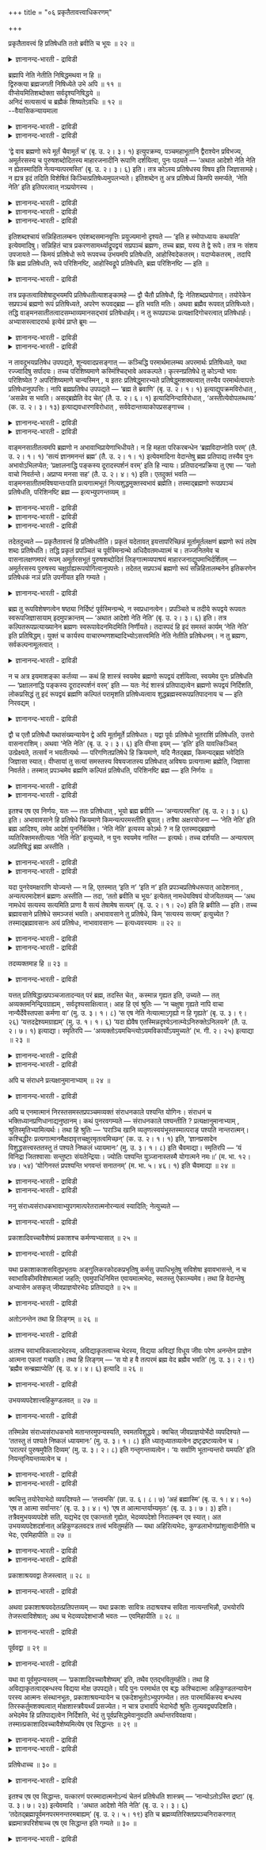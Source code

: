 +++
title = "०६ प्रकृतैतावत्त्वाधिकरणम्"

+++

प्रकृतैतावत्त्वं हि प्रतिषेधति ततो ब्रवीति च भूयः ॥ २२ ॥  
<details><summary>ज्ञानानन्द-भारती - द्राविडी</summary>

प्रक्रुदैदावत्त्वम् हि प्रदिषेददि तदो प्रवीदि स पू४य: ॥ २२ ॥
</details>

ब्रह्मापि नेति नेतीति निषिद्धमथवा न हि ॥  
द्विरुक्त्या ब्रह्मजगती निषिध्येते उभे अपि ॥ ११ ॥  
वीप्सेयमितिशब्दोक्ता सर्वदृश्यनिषिद्धये ॥  
अनिदं सत्यसत्यं च ब्रह्मैकं शिष्यतेऽवधिः ॥ १२ ॥  
--वैयासिकन्यायमाला

<details><summary>ज्ञानानन्द-भारती - द्राविडी</summary>

"इदु अल्ल, इदु अल्ल" ऎऩ्बदिऩाल् पिरह्ममुम् निषेदिक्कप्पडुगिऱदा? अल्लदु निषेदिक्कप्पडविल्लैया? इरण्डु तडवै सॊल्लियिरुप्पदाल्, पिरह्मम् जगत् इरण्डुम् कूड निषेदिक्कप्पडुगिऩ्ऱऩ।
</details>

<details><summary>ज्ञानानन्द-भारती - द्राविडी</summary>

इन्द तिरुम्बच् चॊल्लुदल् "इदु" ऎऩ्ऱ सप्तत्तिऩाल् सॊल्लप्पडुगिऱ ऎल्ला (अऱियप्पडुम्) पदार्त्तङ्गळैयुम् निषेदिप्पदऱ्काग। "इदु" ऎऩ्बदल्लाददाय्, सत्यत्तिऱ् कॆल्लाम् स्त्यमाय्, इरुक्कुम् ऒऩ्ऱायुळ्ळ पिरह्मम् ऎल्लैयाग (निषेदिक्क मुडियाददाग) मिञ्जुगिऱदु।
</details>

‘द्वे वाव ब्रह्मणो रूपे मूर्तं चैवामूर्तं च’ (बृ. उ. २। ३। १) इत्युपक्रम्य, पञ्चमहाभूतानि द्वैराश्येन प्रविभज्य, अमूर्तरसस्य च पुरुषशब्दोदितस्य माहारजनादीनि रूपाणि दर्शयित्वा, पुनः पठ्यते — ‘अथात आदेशो नेति नेति न ह्येतस्मादिति नेत्यन्यत्परमस्ति’ (बृ. उ. २। ३। ६) इति। तत्र कोऽस्य प्रतिषेधस्य विषय इति जिज्ञासामहे। न ह्यत्र इदं तदिति विशेषितं किञ्चित्प्रतिषेध्यमुपलभ्यते। इतिशब्देन तु अत्र प्रतिषेध्यं किमपि समर्प्यते, ‘नेति नेति’ इति इतिपरत्वात् नञ्प्रयोगस्य ।

<details><summary>ज्ञानानन्द-भारती - द्राविडी</summary>

(द्वे वाव ब्रह्मणो रूपे मूर्तं चैवामूर्तं च ऎऩ्ऱ सुरुदियिल् मूर्त्तमायुम् अमूर्त्तमायुळ्ळ पिरबञ्जत्तै प्रह् मत्तिऩ् रूबमागच् चॊल्लिविट्टु, नेति नेति ऎऩ्ऱ वाक्कियम् पिरह्मत्तै उबदेसिक्किऱदु। इङ्गु नेति ऎऩ्बदु इरण्डु तडवै सॊल्लप्पट्टिरुक्किऱदु। मुदलावदिल् इति ऎऩ्बदाल् पिरबञ्जत्तै कुऱिप्पिट्टु न ऎऩ्बदाल् अदै मऱुक्किऱदु। इरण्डावदु ऎऩ्बदु प्रह्मत्तै मऱुक्किऱदु। आगवे इन्द सुरुदि पिरबञ्जम् पिरह्मम् इरण्डैयुमे मऱुक्किऱदु ऎऩ्ऱु पूर्वबक्षम्।
</details>

<details><summary>ज्ञानानन्द-भारती - द्राविडी</summary>

सित्तान्दम् नेति नेति ऎऩ्बदु तऩित्तऩि निषेदम् अल्ल ऎऩ्ऱ सप्तत्ताल् कुऱिप्पिडप्पडुगिऱ ञाऩ विषयमाऩ ऎल्ला वस्तुक्कळैयुम् मऱुप्पदऱ्कागवीप्सैयाग इरण्डु तडवै कूऱुगिऱदु। इदऩ् मूलम् त्रुच्यमाऩ ऎल्ला पिरबञ्जत्तैयुम् मऱुक्किऱदे तविर ञाऩ विषयम् इल्लाद पिरह्मत्तै ळि सप्तत्ताल् कुऱिप्पिड मुडियाददाल् अदै इन्द वाक्यम् मऱुक्क विल्लै। पिरह्मत्तै उबदेसिप्पदाग सॊल्लि विट्टु पिरह्ममिल्लैयॆऩ्ऱु सॊल्वदु मुऩ्बिऩ् विरोदम्। मेलुम् मेल् वाक्यत्तिल् पिरबञ्जत्तिऱ्कु मेलाग वेऱॊऩ्ऱु इरुक्किऱदु ऎऩ्ऱु सॊल्लिविट्टु अन्द पिरह्मम् मुक्कालुमुळ्ळ परमार्त्तसत्यम् ऎऩ्ऱु कूऱुगिऱदु। आदलाल् इङ्गु पिरबञ्जत्तै मऱुत्तु पिरह्मत्तै मिञ्जवैक्किऱदु। पिरह्मत्तै मऱुक्क विल्लै)।
</details>

<details><summary>ज्ञानानन्द-भारती - द्राविडी</summary>

“पिरह्मत्तिऱ्कु इरण्डेरूबम्; मूर्त्तम् ऎऩ्ऱुम्, अमूर्त्तम् ऎऩ्ऱुम्" (पिरुहत्।II;३-१) ऎऩ्ऱु आरम्बित्तु ऐन्दु महाबूदङ्गळै इरण्डु कुवियलागप् पिरित्तु, अमूर्त्त रसमाऩ पुरुष सप्तत्तिऩाल् सॊल्लप्पडुगिऱ तऱ्कु मञ्जळ् वस्तिरम् मुदलाऩ रूबङ्गळै काट्टि विट्टु मेलाल् "पिऱगु आगैयाल् उबदेसम् इदु अल्ल इदु अल्ल; इदैविड वेऱु इल्लैयॆऩ्बदिल्लै, वेऱु मऱ्ऱॊऩ्ऱु इरुक्किऱदु" (पिरुहत्।II;३-६) ऎऩ्ऱु सॊल्लप्पडुगिऱदु। अङ्गु इन्द मऱुत्तलुक्कु ऎदु विषयम् ऎऩ्ऱु विसारिप्पोम्। इङ्गु “इदु”। अदु ऎऩ्ऱु कुऱिप्पिट्टु ऎदुवुम् मऱुक्कप्पडुम् विषयमाग काण विल्लै। इदुवल्ल, इदुवल्ल ऎऩ्ऱु इल्लैयॆऩ्ऱु सॊल्वदऱ्कु “इदि” ऎऩ्बदु पिऩ्ऩालिरुप्पदिऩाल्, 'इदि' ऎऩ्ऱ सप्तत्तिऩाल् इङ्गु एदोवॊऩ्ऱु मऱुक्कत् तक्कदाय् काट्टप्पडुगिऱदु।
</details>

इतिशब्दश्चायं सन्निहितालम्बनः एवंशब्दसमानवृत्तिः प्रयुज्यमानो दृश्यते — ‘इति ह स्मोपाध्यायः कथयति’ इत्येवमादिषु। सन्निहितं चात्र प्रकरणसामर्थ्याद्रूपद्वयं सप्रपञ्चं ब्रह्मणः, तच्च ब्रह्म, यस्य ते द्वे रूपे। तत्र नः संशय उपजायते — किमयं प्रतिषेधो रूपे रूपवच्च उभयमपि प्रतिषेधति, आहोस्विदेकतरम्। यदाप्येकतरम् , तदापि किं ब्रह्म प्रतिषेधति, रूपे परिशिनष्टि, आहोस्विद्रूपे प्रतिषेधति, ब्रह्म परिशिनष्टि — इति ॥

<details><summary>ज्ञानानन्द-भारती - द्राविडी</summary>

इन्द 'इदि' ऎऩ्ऱ सप्तम् समीबत्तिल् इरुक्कुम् वस्तुवै तऴुवुम्, "एवम्" ऎऩ्ऱ सप्तत्तिऱ्कु समाऩमाऩ अर्त्तमुडैयदाग पिरयोगम् सॆय्यप् पडुवदु काणप्पडुगिऱदु, “इदैयल्लवा उबात्यायर् सॊऩ्ऩार्" ऎऩ्बदु मुदलियविडङ्गळिल्। इङ्गे समीबत्तिलिरुप्पदु, पिरगरणत्तिऩ् सामर्त्तियत्तिऩाल्, पिरह्मत्तिऩुडैय पिरबञ्जत्तोडु कूडिऩ इरण्डु रूबम्। इन्द इरण्डु रूबमुम् यारुडैयदो अन्द पिरह्मम्, आग इरण्डुम् अङ्गु नमक्कु संसयम् एऱ्पडुगिऱदु-इन्द मऱुत्तल् इरण्डु रूबङ्गळ्, रूबमुळ्ळदु आग इरण्डैयुमे मऱुक्किऱदा? अल्लदु अवैगळिल् ऒऩ्ऱैया? ऒऩ्ऱै ऎऩ्ऱालुम्, अप्पॊऴुदुम्गूड, पिरह्मत्तै मऱुक्किऱदु, रूबङ्गळै मीदि वैक्किऱदा? अल्लदु रूबङ्गळै मऱुक्किऱदु, पिरह्मत्तै मीदि वैक्किऱदा? ऎऩ्ऱु।
</details>

तत्र प्रकृतत्वाविशेषादुभयमपि प्रतिषेधतीत्याशङ्कामहे — द्वौ चैतौ प्रतिषेधौ, द्विः नेतिशब्दप्रयोगात्। तयोरेकेन सप्रपञ्चं ब्रह्मणो रूपं प्रतिषिध्यते, अपरेण रूपवद्ब्रह्म — इति भवति मतिः। अथवा ब्रह्मैव रूपवत् प्रतिषिध्यते। तद्धि वाङ्मनसातीतत्वादसम्भाव्यमानसद्भावं प्रतिषेधार्हम्। न तु रूपप्रपञ्चः प्रत्यक्षादिगोचरत्वात् प्रतिषेधार्हः। अभ्यासस्त्वादरार्थः इत्येवं प्राप्ते ब्रूमः —

<details><summary>ज्ञानानन्द-भारती - द्राविडी</summary>

पूर्वबक्षम्: अङ्गे पिरगिरुदमायिरुक्कुम् तऩ्मैयिल् वित्तियासमिल्लाददिऩाल्। इरण्डैयुम् ताऩ् मऱुक्किऱदु ऎऩ्ऱु आक्षेबिक्किऱोम्। इदुवल्ल ऎऩ्ऱु इरण्डु तडवै पिरयोगमिरुप्पदिऩाल् इदु इरण्डु मऱुत्तल्गळ् आगुम्। अव्विरण्डिल् ऒऩ्ऱिऩाल् पिरबञ्जत्तोडु कूडिऩ पिरह्मत्तिऩ् रूबम् मऱुक्कप् पडुगिऱदु; मऱ्ऱॊऩ्ऱिऩाल् रूबत्तैयुडैय पिरह्मम् मऱुक्कप्पडुगिऱदु; ऎऩ्ऱ ऎण्णम् तोऩ्ऱुगिऱदु।
</details>

<details><summary>ज्ञानानन्द-भारती - द्राविडी</summary>

अल्लदु, रूबत्तैयुडैय पिरह्मम् ताऩ् मऱुक्कप्पडुगिऱदु। अदुदाऩे वाक्कुक्कुम्, मऩसिऱ्कुम् अदीदमायिरुप्पदिऩाल्, अदऩ् इरुप्पु सम्बविक्काद तिऩाल्, मऱुप्पुक्कु तगुन्ददु; रूब पिरबञ्जमो पिरत्यक्षम् मुदलियदिऱ्कु विषयमायिरुप्पदिऩाल्। मऱुक्कत्तगुन्ददिल्लै। अप्यासम् (इरण्डु तडवै सॊल्लियिरुप्पदु) ऎऩ्बदो आदरवै (अप्पडित्ताऩ् ऎऩ्ऱु) काट्टुवदऱ्काग, ऎऩ्ऱु।
</details>

न तावदुभयप्रतिषेध उपपद्यते, शून्यवादप्रसङ्गात् — कञ्चिद्धि परमार्थमालम्ब्य अपरमार्थः प्रतिषिध्यते, यथा रज्ज्वादिषु सर्पादयः। तच्च परिशिष्यमाणे कस्मिंश्चिद्भावे अवकल्पते। कृत्स्नप्रतिषेधे तु कोऽन्यो भावः परिशिष्येत ? अपरिशिष्यमाणे चान्यस्मिन् , य इतरः प्रतिषेद्धुमारभ्यते प्रतिषेद्धुमशक्यत्वात् तस्यैव परमार्थत्वापत्तेः प्रतिषेधानुपपत्तिः। नापि ब्रह्मप्रतिषेध उपपद्यते — ‘ब्रह्म ते ब्रवाणि’ (बृ. उ. २। १। १) इत्याद्युपक्रमविरोधात् , ‘असन्नेव स भवति। असद्ब्रह्मेति वेद चेत्’ (तै. उ. २। ६। १) इत्यादिनिन्दाविरोधात् , ‘अस्तीत्येवोपलब्धव्यः’ (क. उ. २। ३। १३) इत्याद्यवधारणविरोधात् , सर्ववेदान्तव्याकोपप्रसङ्गाच्च ।

<details><summary>ज्ञानानन्द-भारती - द्राविडी</summary>

सित्तान्दम्: इव्विदम् वरुम्बोदु सॊल्गिऱोम्। इरण्डैयुम् मऱुत्तल् पॊरुत्तमागादु। सूऩ्यवाद मागवे आगिविडुमाऩदिऩाल्, वास्तवमाऩ एदो ऒऩ्ऱैप् पिडित्तुक्कॊण्डल्लवा वास्तवमल्लाददु मऱुक्कप्पडुम्, कयिऱु मुदलियवैगळिल् सर्प्पम् मुदलियवैप्पोल! अदुवुम् एदो ऒऩ्ऱु मिञ्जुवदाग इरुप्पदाय् इरुन्दाल् नियायमागुम्। इरण्डैयुमे मऱुत्तुविट्टालो, वेऱु इरुप्पदाग ऎदु मिञ्जुम्? वेऱु ऎदुवुम् मिञ्जुगिऱदिल्लैयॆऩ्ऱाल्, ऎन्द मऱ्ऱदु मऱुक्क आरम्बिक्कप्पडुगिऱदो अदै मऱुक्कमुडियाद तिऩाल्, अदऱ्के वास्तवमायिरुक्कुम् तऩ्मैयेऱ्पट्टु अदिऩाल् मऱुक्किऱदु। सात्तियमागादु।
</details>

<details><summary>ज्ञानानन्द-भारती - द्राविडी</summary>

पिरह्मत्तै मऱुप्पदुम् पॊरुन्दादु। "उऩक्कु पिरह्मत्तैच् चॊल्गिऱेऩ्" ऎऩ्ऱु आरम्बित्तिरुप्पदऱ्कु विरोदमाऩदिऩाल्; "पिरह्मम् इल्लैयॆऩ्ऱु अऱिवा ऩेयाऩाल् अवऩ् इल्लादवऩागवे आगिविडुवाऩ्” (तैत्तिरीय।II;६) ऎऩ्बदु मुदलिय निन्दैक्कु विरोदमाऩ तिऩाल्; “इरुक्किऱदु ऎऩ्ऱे अऱिय वेण्डुम्” (कडVI;१३) ऎऩ्ऱु अऴुत्तिच् चॊल्लियिरुप्पदऱ्कु विरोदमाऩदिऩाल्; ऎल्ला उबनिषत्तिऱ्कुम् विरोदम् एऱ्पडुमाऩदिऩालुम्।
</details>

वाङ्मनसातीतत्वमपि ब्रह्मणो न अभावाभिप्रायेणाभिधीयते। न हि महता परिकरबन्धेन ‘ब्रह्मविदाप्नोति परम्’ (तै. उ. २। १। १) ‘सत्यं ज्ञानमनन्तं ब्रह्म’ (तै. उ. २। १। १) इत्येवमादिना वेदान्तेषु ब्रह्म प्रतिपाद्य तस्यैव पुनः अभावोऽभिलप्येत; ‘प्रक्षालनाद्धि पङ्कस्य दूरादस्पर्शनं वरम्’ इति हि न्यायः। प्रतिपादनप्रक्रिया तु एषा — ‘यतो वाचो निवर्तन्ते। अप्राप्य मनसा सह’ (तै. उ. २। ४। १) इति। एतदुक्तं भवति — वाङ्मनसातीतमविषयान्तःपाति प्रत्यगात्मभूतं नित्यशुद्धमुक्तस्वभावं ब्रह्मेति। तस्माद्ब्रह्मणो रूपप्रपञ्चं प्रतिषेधति, परिशिनष्टि ब्रह्म — इत्यभ्युपगन्तव्यम् ॥

<details><summary>ज्ञानानन्द-भारती - द्राविडी</summary>

वाक्कुक्कुम्, मऩसिऱ्कुम् अदीदमायिरुक्कुम् तऩ्मैयुम् पिरह्मत्तिऩ् इल्लात्तऩ्मैयॆऩ्ऱ अबिप्पिरायत्तिल् सॊल्लविल्लै। “पिरह्मत्तै अऱिगिऱवऩ् परत्तै अडैगिऱाऩ्" (तैत्तिरीय।II;१-१), "सत्यमाय् ञाऩमाय् ऎल्लैयऱ्ऱदायुळ्ळदु पिरह्मम्" (तैत्तिरीय।II;१-१) ऎऩ्बदु मुदलाऩदिऩाल् पॆरिदाग काप्पुक्कट्टिक्कॊण्डु (सङ्गल्बम् सॆय्दु कॊण्डु) उबनिषत्तुक्कळिल् पिरह्मत्तैच् चॊल्लिविट्टु, अदऱ्के मऱुबडियुम् इल्लामैयै सॊल्लादल्लवा? सेऱ्ऱै अलम्बुवदैविड तॊडामलिरुप्पदु मिगवुम् मेलाऩदु अल्लवा? ऎऩ्ऱ नियायम् पिरसित्तमाऩदु।
</details>

<details><summary>ज्ञानानन्द-भारती - द्राविडी</summary>

पिरदिबादऩम् सॆय्युम् मुऱैयुम् "ऎदिलिरुन्दु वाक्कुगळ् मऩसुडऩ् अडैयामल् तिरुम्बुगिऩ्ऱऩवो" ऎऩ्ऱु इव्विदमिरुक्किऱदु। इदु सॊऩ्ऩदाग आगिऱदु। वाक्कुक्कुम् मऩसिऱ्कुमप्पाऱ् पट्टदु। विषयङ्गळुक्कुळ् सेराददु। उळ्ळेयिरुक्कुम् आत्मावागविरुप्पदु, नित्यमाय्, सुत्तमाय्, ञाऩमाय्, विडुबट्टदाय् इरुक्कुम् स्वबावत्तैयुडैयदु पिरह्मम् ऎऩ्ऱु।
</details>

<details><summary>ज्ञानानन्द-भारती - द्राविडी</summary>

आगैयाल् पिरह्मत्तिऩुडैय रूब पिरबञ्जत्तै मऱुक्किऱदु, पिरह्मत्तै मिञ्जवैक्किऱदु ऎऩ्ऱु ; अऱिय वेण्डुम्। अन्द इदुदाऩ् "पिरगिरुदमाऩ इव्वळवु ऎऩ्बदैयल्लवा मऱुक्किऱदु” ऎऩ्ऱु सॊल्लप्पडुगिऱदु।
</details>

तदेतदुच्यते — प्रकृतैतावत्त्वं हि प्रतिषेधतीति। प्रकृतं यदेतावत् इयत्तापरिच्छिन्नं मूर्तामूर्तलक्षणं ब्रह्मणो रूपं तदेष शब्दः प्रतिषेधति। तद्धि प्रकृतं प्रपञ्चितं च पूर्वस्मिन्ग्रन्थे अधिदैवतमध्यात्मं च। तज्जनितमेव च वासनालक्षणमपरं रूपम् अमूर्तरसभूतं पुरुषशब्दोदितं लिङ्गात्मव्यपाश्रयं माहारजनाद्युपमाभिर्दर्शितम् — अमूर्तरसस्य पुरुषस्य चक्षुर्ग्राह्यरूपयोगित्वानुपपत्तेः। तदेतत् सप्रपञ्चं ब्रह्मणो रूपं सन्निहितालम्बनेन इतिकरणेन प्रतिषेधकं नञं प्रति उपनीयत इति गम्यते ।

<details><summary>ज्ञानानन्द-भारती - द्राविडी</summary>

“इव्वाऱु ऎऩ्बदु”, इव्वळवॆऩ्ऱु वरम्बिऱ्कु उळ्बट्टदायुळ्ळ, मूर्त्तम्, अमूर्त्तम् ऎऩ्ऱ लक्षणत् तैयुडैय, पिरह्मत्तिऩ् रूबम् ऎदु पिरगिरुदमो, अदै इन्द सप्तम् मऱुक्किऱदु। अदल्लवा पिरगिरुदम्, मुऩ्ऩुळ्ळ किरन्दबागत्तिल् अदिदैवदम् अत्यात्मम् ऎऩ्ऱु विस्तरिक्कप्पट्टिरुक्किऱदु? अवैगळिलिरुन्दु एऱ्पट्टु वासऩैयॆऩ्ऱ स्वरूबमाग, मूर्त्तमिल्लाद रसमाग, पुरुषऩ् ऎऩ्ऱ सप्तत्तिऩाल् सॊल्लप्पडुगिऱ, लिङ्ग सरीरत्तै आसिरयित्तदाऩ, वेऱु रूबम्दाऩ् मञ्जळ् वास्तिरम् मुदलाऩ उबमाऩङ्गळाल् काट्टप्पट्टि रुक्किऱदु। मूर्त्तमऩ्ऩियिल् रसमायिरुक्कुम् पुरुषऩुक्कु कण्णाल् पार्क्कक्कूडिय रूबत्तुडऩ् सेर्न्दिरुक्कुम् तऩ्मैयिल्लाददिऩाल्, अन्द इन्द पिरबञ्जत्तोडु कूडिऩ पिरह्मरूबम् समीबत्तिल् उळ्ळदैत् तऴुवुगिऱ “इदु” ऎऩ्ऱु सॊल्वदिऩाल् मऱुप्पदैच् चॊल्लुम् ‘इल्लै’ ऎऩ्बदुडऩ् सेर्क्कप्पडुगिऱदु ऎऩ्ऱु तॆरिगिऱदु।
</details>

ब्रह्म तु रूपविशेषणत्वेन षष्ठ्या निर्दिष्टं पूर्वस्मिन्ग्रन्थे, न स्वप्रधानत्वेन। प्रपञ्चिते च तदीये रूपद्वये रूपवतः स्वरूपजिज्ञासायाम् इदमुपक्रान्तम् — ‘अथात आदेशो नेति नेति’ (बृ. उ. २। ३। ६) इति। तत्र कल्पितरूपप्रत्याख्यानेन ब्रह्मणः स्वरूपावेदनमिदमिति निर्णीयते। तदास्पदं हि इदं समस्तं कार्यम् ‘नेति नेति’ इति प्रतिषिद्धम्। युक्तं च कार्यस्य वाचारम्भणशब्दादिभ्योऽसत्त्वमिति नेति नेतीति प्रतिषेधनम्। न तु ब्रह्मणः, सर्वकल्पनामूलत्वात् ।

<details><summary>ज्ञानानन्द-भारती - द्राविडी</summary>

पिरह्ममो रूबत्तिऱ्कु विसेषणमाऩ मुऩ् किरन्द पागत्तिल् आऱाम् वेऱ्ऱुमैयाल् कुऱिक्कप् पट्टिरुक्किऱदु। तऩक्कु पिरादाऩ्यत्तुडऩ् इल्लै, अदऩुडैय इरण्डु रूबमुम् सॊल्लप्पट्टदुम्, रूबत्तैयुडैयदै अऱिय विरुम्बुम्बोदु "पिऱगु आगैयाल् इदु इल्लै इदु इल्लै ऎऩ्ऱु उबदेसम्" (पिरुहत्।II;३-६) ऎऩ्ऱु आरम्बिक्कप्पट्टिरुक्किऱदु। अङ्गे कल्बिदमायुळ्ळ रूबत्तै मऱुप्पदिऩ् मूलमाय् पिरह्मत्तिऩ् स्वरूबत्तैत् तॆरिविप्पदु इदु ऎऩ्ऱु निर्णयम् सॆय्यप्पडुगिऱदु। इदु इल्लै इदु इल्लैयॆऩ्ऱु मऱुक्कप्पडुगिऱ इन्द ऎल्ला कार्यमुम् (उण्डाऩदु) अदैये अडिप्पडै यायुळ्ळ तल्लवा? कार्यत्तिऱ्कु वाक्किऩाल् आरम्बिक्कप्पडुगिऱदु ऎऩ्ऱ सप्तम् मुदलाऩवैगळिलिरुन्दु इल्लामैयॆऩ्ब तिऩाल् इदु इल्लै इदु इल्लैयॆऩ्ऱु मऱुत्तल् नियायमागुम् ऎल्ला कल्बऩैक्कुम् मूलमायिरुप्पदाल् पिरह्मत्तिऱ्को (मऱुत्तल्) नियायमागादु।
</details>

न च अत्र इयमाशङ्का कर्तव्या — कथं हि शास्त्रं स्वयमेव ब्रह्मणो रूपद्वयं दर्शयित्वा, स्वयमेव पुनः प्रतिषेधति — ‘प्रक्षालनाद्धि पङ्कस्य दूरादस्पर्शनं वरम्’ इति — यतः नेदं शास्त्रं प्रतिपाद्यत्वेन ब्रह्मणो रूपद्वयं निर्दिशति, लोकप्रसिद्धं तु इदं रूपद्वयं ब्रह्मणि कल्पितं परामृशति प्रतिषेध्यत्वाय शुद्धब्रह्मस्वरूपप्रतिपादनाय च — इति निरवद्यम् ।

<details><summary>ज्ञानानन्द-भारती - द्राविडी</summary>

सास्तिरम् ताऩागवे पिरह्मत्तिऩुडैय इरण्डु रूबत्तैक्काट्टिविट्टु, ताऩे मऱुबडियुम् ऎप्पडि मऱुक्कुम्, सेऱ्ऱै अलम्बुवदैविड तॊडामलि रुप्पदु मिगवुम् सिऱन्ददु ऎऩ्ऱबडि, ऎऩ्ऱ इन्द सङ्गै इङ्गे सॆय्यक्कूडादु। एऩॆऩ्ऱाल् इन्द सास्तिरम् पिरह्मत्तिऱ्कु इरण्डुरूबमुण्डॆऩ्ऱु पिरदिबादिक्क वेण्डिय विषयमागच् चॊल्लविल्लै। इन्द इरण्डु रूबमुम् उलगत्तिलेये पिरसित्तम्। ' पिरह्मत्तिल् कल्बिदमायिरुक्कुम् अदै मऱुप्पदऱ्कागवुम्, सुत्तमाऩ पिरह्मस्वरूबत्तै पिरदिबादऩम् सॆय्वदऱ्कागवुम्, ऎडुत्तुच् चॊल्गिऱदु, ऎऩ्ऱु तोषमऱ्ऱदु।
</details>

द्वौ च एतौ प्रतिषेधौ यथासंख्यन्यायेन द्वे अपि मूर्तामूर्ते प्रतिषेधतः। यद्वा पूर्वः प्रतिषेधो भूतराशिं प्रतिषेधति, उत्तरो वासनाराशिम्। अथवा ‘नेति नेति’ (बृ. उ. २। ३। ६) इति वीप्सा इयम् — ‘इति’ इति यावत्किञ्चित् उत्प्रेक्ष्यते, तत्सर्वं न भवतीत्यर्थः — परिगणितप्रतिषेधे हि क्रियमाणे, यदि नैतद्ब्रह्म, किमन्यद्ब्रह्म भवेदिति जिज्ञासा स्यात्। वीप्सायां तु सत्यां समस्तस्य विषयजातस्य प्रतिषेधात् अविषयः प्रत्यगात्मा ब्रह्मेति, जिज्ञासा निवर्तते। तस्मात् प्रपञ्चमेव ब्रह्मणि कल्पितं प्रतिषेधति, परिशिनष्टि ब्रह्म — इति निर्णयः ॥

<details><summary>ज्ञानानन्द-भारती - द्राविडी</summary>

इन्द इरण्डु मऱुत्तल्गळुम् वरिसैप्पडियॆऩ्ऱ नियायत्तिऩाल् मूर्त्तम्, अमूर्त्तम् ऎऩ्ऱ इरण्डैयुम् मऱुक्कुम्। अल्लदु, मुदलिल् उळ्ळदु पूदक्कुवियलै मऱुक्किऱदु, मेलुळ्ळदु वासऩैक् कुवियलै मऱुक्किऱदु, अल्लदु इदु इल्लै, इदु इल्लैयॆऩ्ऱु इव्विदम् तिरुम्बच् चॊल्लियिरुप्पदु, ऎऩ्ऱ कारणत्ताल् “इदु” ऎऩ्ऱु ऎदॆल्लाम् निऩैक्किऱप्पडुगिऱदो अवै यॆल्लाम् “इल्लै” ऎऩ्ऱु अर्त्तम्। कुऱिप्पिट्टु मऱुप्पु सॆय्यप्पट्टाल् "इदु पिरह्मम् इल्लैयाऩाल् वेऱु ऎदु पिरह्मम्” ऎऩ्ऱु अऱिय विरुप्पम् एऱ्पडुम्। तिरुम्बच् चॊल्लिविट्टालो, ऎल्ला विषयक् कूट्टत्तैयुम् मऱुत्तुविट्टबडियाल्, उळ्ळेयुळ्ळ आत्मादाऩ् पिरह्मम्। इदु अऱिविऱ्कु विषयमल्ल ऎऩ्ऱु (अऱिवदाल्) अऱिय विरुप्पम् निव्रुत्तियागिविडुम्।
</details>

<details><summary>ज्ञानानन्द-भारती - द्राविडी</summary>

आगैयाल्, पिरह्मत्तिल् कल्बिदमायुळ्ळ पिरबञ् जत्तै ताऩ् मऱुक्किऱदु। पिरह्मत्तै मीदमाक्कुगिऱदु ऎऩ्ऱु निर्णयम्।
</details>

इतश्च एष एव निर्णयः, यतः — ततः प्रतिषेधात् , भूयो ब्रह्म ब्रवीति — ‘अन्यत्परमस्ति’ (बृ. उ. २। ३। ६) इति। अभावावसाने हि प्रतिषेधे क्रियमाणे किमन्यत्परमस्तीति ब्रूयात्। तत्रैषा अक्षरयोजना — ‘नेति नेति’ इति ब्रह्म आदिश्य, तमेव आदेशं पुनर्निर्वक्ति। ‘नेति नेति’ इत्यस्य कोऽर्थः ? न हि एतस्माद्ब्रह्मणो व्यतिरिक्तमस्तीत्यतः ‘नेति नेति’ इत्युच्यते, न पुनः स्वयमेव नास्ति — इत्यर्थः। तच्च दर्शयति — अन्यत्परम् अप्रतिषिद्धं ब्रह्म अस्तीति ।

<details><summary>ज्ञानानन्द-भारती - द्राविडी</summary>

इदिऩालेयुम् इदु ताऩ् निर्णयम् ; ऎदु ऎऩ्ऱाल् अन्द मऱुत्तलुक्कुप् पिऩ्ऩाल् मऱुबडियुम्। "वेऱु मेलाऩदु इरुक्किऱदु" (पिरुहत्। II;३-४) ऎऩ्ऱु सॊल्गिऱदु। इल्लै ऎऩ्ऱु मुडिवु सॆय्युम् मऱुप्पु सॆय्यप्पट्टाल् वेऱु मेले उण्डु ऎऩ्ऱु ऎदै सॊल्लमुडियुम्?
</details>

<details><summary>ज्ञानानन्द-भारती - द्राविडी</summary>

अङ्गु इप्पडि वार्त्तैगळुक्कु अऩ्वयम्। इदु इल्लै इदु इल्लै ऎऩ्ऱु पिरह्मत्तै उबदेसित्तु विट्टु, मऱुबडियुम् अन्द उबदेसत्तैये विळक्कुगिऱदु। इदु इल्लै इदु इल्लै ऎऩ्बदऱ्कु ऎऩ्ऩ अर्त्तम्? इन्द पिरह्मत्तैत्तविर वेऱु ऎदुवुम् किडैयादु ऎऩ्बदऱ्काग इदु इल्लै इदु इल्लै ऎऩ्ऱु सॊल्लप्पडुगिऱदु; ताऩे किडैयादु ऎऩ्ऱु अर्त्त मिल्लै। अदैये काट्टुगिऱार्। "वेऱाग मेलाग, मऱुक्कप् पडाददाग, पिरह्मम् इरुक्किऱदु” ऎऩ्ऱु।
</details>

यदा पुनरेवमक्षराणि योज्यन्ते — न हि, एतस्मात् ‘इति न’ ‘इति न’ इति प्रपञ्चप्रतिषेधरूपात् आदेशनात् , अन्यत्परमादेशनं ब्रह्मणः अस्तीति — तदा, ‘ततो ब्रवीति च भूयः’ इत्येतत् नामधेयविषयं योजयितव्यम् — ‘अथ नामधेयं सत्यस्य सत्यमिति प्राणा वै सत्यं तेषामेष सत्यम्’ (बृ. उ. २। १। २०) इति हि ब्रवीति — इति। तच्च ब्रह्मावसाने प्रतिषेधे समञ्जसं भवति। अभावावसाने तु प्रतिषेधे, किम् ‘सत्यस्य सत्यम्’ इत्युच्येत ? तस्माद्ब्रह्मावसानः अयं प्रतिषेधः, नाभावावसानः — इत्यध्यवस्यामः ॥ २२ ॥

<details><summary>ज्ञानानन्द-भारती - द्राविडी</summary>

ऎप्पॊऴुदु “इदु इल्लै इदु इल्लैयॆऩ्गिऱ इदैत्तविर, वेऱु इल्लै। पिरबञ्जत्तै मऱुक्किऱ मुऱैयायुळ्ळ उबदेसत्तैत्तविर, पिरह्म विषयमाग, वेऱु मेलाऩ उबदेसम् किडैयादु”ऎऩ्ऱु वार्त्तै कळै सेर्प्पदाऩाल्, अप्पॊऴुदु "पिऩ्ऩालुम् मऱु पडियुम् सॊल्गिऱदु" ऎऩ्बदु पॆयरै विषयमायुळ्ळ तॆऩ्ऱु सेर्त्तुक्कॊळ्ळ वेण्डुम्। पिऱगु नामदेयम् "सत्यत्तिऱ्कुम् सत्यम् ऎऩ्ऱु; पिराणऩ्गळो सत्यम्, इदु अवैगळुक्कुम् सत्यम्” (पिरुहत्।II;१-२०) ऎऩ्ऱु अल्लवा सॊल्गिऱदु ऎऩ्ऱु अदुवुम् पिरह्मत्तै मुडिविलुळ्ळ मऱुप्पिल् उसिदमाय् इरुक्कुम्। ऒऩ्ऱु मिल् लाददैये मुडिवायुळ्ळदाग मऱुप्पु इरुन्ददेयाऩाल्, सत्यत्तिऱ्कु सत्यम् ऎऩ्ऱु ऎदु सॊल्लप्पड मुडियुम्?
</details>

<details><summary>ज्ञानानन्द-भारती - द्राविडी</summary>

आगैयाल् इन्द मऱुप्पु, पिरह्मत्तै मुडिविलु टैयदु, इल्लामैयै मुडिविलुडैयदल्ल, ऎऩ्ऱु तीर्माऩिक्किऱोम्।
</details>

तदव्यक्तमाह हि ॥ २३ ॥  
<details><summary>ज्ञानानन्द-भारती - द्राविडी</summary>

तदव्यक्तमाह हि ॥ २३ ॥
</details>

यत्तत् प्रतिषिद्धात्प्रपञ्चजातादन्यत् परं ब्रह्म, तदस्ति चेत् , कस्मान्न गृह्यत इति, उच्यते — तत् अव्यक्तमनिन्द्रियग्राह्यम् , सर्वदृश्यसाक्षित्वात्। आह हि एवं श्रुतिः — ‘न चक्षुषा गृह्यते नापि वाचा नान्यैर्देवैस्तपसा कर्मणा वा’ (मु. उ. ३। १। ८) ‘स एष नेति नेत्यात्माऽगृह्यो न हि गृह्यते’ (बृ. उ. ३। ९। २६) ‘यत्तदद्रेश्यमग्राह्यम्’ (मु. उ. १। १। ६) ‘यदा ह्येवैष एतस्मिन्नदृश्येऽनात्म्येऽनिरुक्तेऽनिलयने’ (तै. उ. २। ७। १) इत्याद्या। स्मृतिरपि — ‘अव्यक्तोऽयमचिन्त्योऽयमविकार्योऽयमुच्यते’ (भ. गी. २। २५) इत्याद्या ॥ २३ ॥

<details><summary>ज्ञानानन्द-भारती - द्राविडी</summary>

मऱुक्कप्पट्ट पिरबञ्जक् कूट्टत्तिऱ्कु वेऱाग मेलाग पिरह्मम् ऎदुवो, अदु इरुक्कुमेयाऩाल् ऎऩ्ऩ कारणत्तिऩाल् अऱियप्पडविल्लै? ऎऩ्ऱाल् सॊल्लप्पडुगिऱदु; “अदु अव्यक्तम्”, इन्दिरियङ्गळाल् किरहिक्कत्तक्कदिल्लै, पार्क्कप्पडुम् ऎल्लावऱ्ऱिऱ्कुम् साक्षियायिरुप्पदाल्। इप्पडिये सुरुदि सॊल्गिऱदल् लवा? “कण्णिऩाल् किरहिक्कप्पडुवदिल्लै। वाक्किऩा लुम् इल्लै, मऱ्ऱ इन्दिरियङ्गळिऩालुमो, तबसिऩा लो, कर्माविऩालो इल्लै”(मुण्डग।III;१-८): “अन्द इन्द आत्मा इदु इल्लै, इदु इल्लै; किरहिक्क मुडियादवर्; किरहिक्कप्पडुवदिल्लैयल्लवा?” (पिरुहत्।III;९-२६); “ऎन्द अदु पार्क्क मुडियाददु, किरहिक्कमुडियादादु”(मुण्डग।१;१-६),"ऎप्पॊऴुदु इवऩ् पार्क्क मुडियाददाय्, वडिवमिल्लाददाय्, ऎडुत्तुच्चॊल्ल मुडियाददाय्, इरुप्पिडमिल्लाददाय्, इरुक्कुम् इदिल्” (तैत्तिरीय।II;७-१) ऎऩ्बदु मुदलियदु।
</details>

<details><summary>ज्ञानानन्द-भारती - द्राविडी</summary>

“इदु वियक्तमिल्लाददु, इदु निऩैक्कमुडियाददु; इदु माऱुदलडैयाददु, ऎऩ्ऱु सॊल्लप्पडुगिऱदु” (कीदै।II;२५) ऎऩ्बदु मुदलिय स्मिरुदियुम् सॊल्गिऱदु।
</details>

अपि च संराधने प्रत्यक्षानुमानाभ्याम् ॥ २४ ॥  
<details><summary>ज्ञानानन्द-भारती - द्राविडी</summary>

अबि स सम्रादऩे प्रत्यक्षाऩुमाऩाप्याम् ॥ २४ ॥
</details>

अपि च एनमात्मानं निरस्तसमस्तप्रपञ्चमव्यक्तं संराधनकाले पश्यन्ति योगिनः। संराधनं च भक्तिध्यानप्रणिधानाद्यनुष्ठानम्। कथं पुनरवगम्यते — संराधनकाले पश्यन्तीति ? प्रत्यक्षानुमानाभ्याम् , श्रुतिस्मृतिभ्यामित्यर्थः। तथा हि श्रुतिः — ‘पराञ्चि खानि व्यतृणत्स्वयंभूस्तस्मात्पराङ् पश्यति नान्तरात्मन्। कश्चिद्धीरः प्रत्यगात्मानमैक्षदावृत्तचक्षुरमृतत्वमिच्छन्’ (क. उ. २। १। १) इति, ‘ज्ञानप्रसादेन विशुद्धसत्त्वस्ततस्तु तं पश्यते निष्कलं ध्यायमानः’ (मु. उ. ३। १। ८) इति चैवमाद्या। स्मृतिरपि — ‘यं विनिद्रा जितश्वासाः सन्तुष्टाः संयतेन्द्रियाः। ज्योतिः पश्यन्ति युञ्जानास्तस्मै योगात्मने नमः॥’ (म. भा. १२। ४७। ५४) ‘योगिनस्तं प्रपश्यन्ति भगवन्तं सनातनम्’ (म. भा. ५। ४६। १) इति चैवमाद्या ॥ २४ ॥

<details><summary>ज्ञानानन्द-भारती - द्राविडी</summary>

मेलुम् समस्त पिरबञ्जमुम् विलगिऩदाऩ अव्यक्तमायुळ्ळ आत्मावागिय इवरै “सम्रादऩत् तिलुम्गूड” योगिगळ् पार्क्किऱार्गळ्। "सम्रादऩम्” ऎऩ्बदु पक्ति, तियाऩम्, आत्माविल् निलैक्कच् चॆय्दल्, मुदलियदै अऩुष्टिप्पदु। सम्रादऩ समयत्तिल् पार्क्किऱार्गळ् ऎऩ्ऱु ऎप्पडि तॆरिगिऱदु? "पिरत्यक्ष- अऩुमाऩङ्गळिलिरुन्दु”, सुरुदि स्मिरुदिगळिलिरुन्दु ऎऩ्ऱु अर्त्तम्। अप्पडिये सुरुदि "स्वयम्बुवाऩवर् इन्दिरियङ्गळै वॆळिनोक्कुळ्ळवैगळाग हिंसित्तु विट्टार्; आगैयाल् वॆळियिल् पार्क्किऱाऩ्। उळ्ळे आत्मावै पार्क्कविल्लै यारो ऒरु तीरऩ् (पुत्तिसालि) मरणमऱ्ऱ तऩ्मैयै विरुम्बि कण्णै (पुलऩ् कळै)त् तिरुप्पि उळ्ळेयुळ्ळ आत्मावैप् पार्क्किऱाऩ्” (कडIV;१) ऎऩ्ऱु, "कर्मयोगत्ताल् पुत्ति सुत्तमागि निर्मलमाऩ अन्दक् करणत्ताल् तियाऩम् सॆय्गिऱवऩाय् अवयवमऱ्ऱ अदैप्पार्क्किऱाऩ्" (मुण्डग।III;१-८) ऎऩ्ऱुम् इदु मुदलाऩदुम्।
</details>

<details><summary>ज्ञानानन्द-भारती - द्राविडी</summary>

स्मिरुदियुम् “तूक्कमऱ्ऱु मूच्चैयडक्कि, सन्दोष मुळ्ळवर्गळाग, इन्दिरियङ्गळै नऩ्गु अडक्किऩवर्ग ळाग मऩसै ऒरुमैप्पडुत्तुगिऱवर्गळ् ऎन्द ज्योदिस् सै पार्क्किऱार्गळो, अन्द योगस्वरूबमायिरुप्पव रुक्कु नमस्कारम्”।“पगवाऩाय् सनादऩरायिरुक्कुम् अवरै योगिगळ् नऩ्गु पार्क्किऱार्गळ्" ऎऩ्बदु मुदलाऩदु।
</details>

ननु संराध्यसंराधकभावाभ्युपगमात्परेतरात्मनोरन्यत्वं स्यादिति; नेत्युच्यते —

<details><summary>ज्ञानानन्द-भारती - द्राविडी</summary>

सम्रादिक्कप्पडुबवर् सम्रादिक्किऱवर्, उण्डॆऩ्ऱु ऒप्पुक्कॊळ्वदिलिरुन्दु परमात्मा मऱ्ऱ आत्मा (जीवऩ्) इवर्गळुक्कुळ् वेऱायिरुक्कुम् तऩ्मै एऱ्पडुगिऱ तल्लवा? ऎऩ्ऱाल्, इल्लैयॆऩ्ऱु सॊल्लप्पडुगिऱदु।
</details>

प्रकाशादिवच्चावैशेष्यं प्रकाशश्च कर्मण्यभ्यासात् ॥ २५ ॥  
<details><summary>ज्ञानानन्द-भारती - द्राविडी</summary>

प्रगासादिवच्चावैसेष्यम् प्रगासच्च कर्मण्यप्या सात् ॥ २५ ॥
</details>

यथा प्रकाशाकाशसवितृप्रभृतयः अङ्गुलिकरकोदकप्रभृतिषु कर्मसु उपाधिभूतेषु सविशेषा इवावभासन्ते, न च स्वाभाविकीमविशेषात्मतां जहति; एवमुपाधिनिमित्त एवायमात्मभेदः, स्वतस्तु ऐकात्म्यमेव। तथा हि वेदान्तेषु अभ्यासेन असकृत् जीवप्राज्ञयोरभेदः प्रतिपाद्यते ॥ २५ ॥

<details><summary>ज्ञानानन्द-भारती - द्राविडी</summary>

पिरगासम्, आगासम्, सूर्यऩ् मुदलियवैगळ् “कर्माविल्” उबादिगळायिरुक्किऱ विरल्, कुडम्, जलम् मुदलियवैगळिल् विसेषमुळ्ळवैबोल तोऩ्ऱु किऩ्ऱऩ; आऩाल् स्वबावमायुळ्ळ विसेषमऱ्ऱ तऩ्मैयै विडुवदु इल्लै। अव्विदमे, उबादिगळिऩ् निमित्तमागत्ताऩ् आत्माविल् वेऱ्ऱुमै ; तऩ् निलैयिलो ऒरे आत्मावायिरुक्कुम् तऩ्मैदाऩ्। अप्पडिये “अप्पियासत्तिऩाल्”, अडिक्कडि, उबनिषत्तु कळिल् जीवऩुक्कुम्, परमात्माविऱ्कुम् वेऱ्ऱुमैयिल् लादददु ऎडुत्तुच्चॊल्लप्पडुगिऱदु।
</details>

अतोऽनन्तेन तथा हि लिङ्गम् ॥ २६ ॥  
<details><summary>ज्ञानानन्द-भारती - द्राविडी</summary>

अदोअऩन्देन तदा२हि लिङ्गम् ॥ २६ ॥
</details>

अतश्च स्वाभाविकत्वादभेदस्य, अविद्याकृतत्वाच्च भेदस्य, विद्यया अविद्यां विधूय जीवः परेण अनन्तेन प्राज्ञेन आत्मना एकतां गच्छति। तथा हि लिङ्गम् — ‘स यो ह वै तत्परमं ब्रह्म वेद ब्रह्मैव भवति’ (मु. उ. ३। २। ९) ‘ब्रह्मैव सन्ब्रह्माप्येति’ (बृ. उ. ४। ४। ६) इत्यादि ॥ २६ ॥

<details><summary>ज्ञानानन्द-भारती - द्राविडी</summary>

“आगैयाल्”, वेऱ्ऱुमैयिल्लाददु स्वबावमाय् इरुप्पदिऩालुम्, वेऱ्ऱुमै अवित्यैयिऩाल् एऱ्पट्टिरुप्पदिऩालुम् वित्यैयिऩाल् अवित्यैयै उदऱिविट्टु जीवऩ् मेलाऩ “ऎल्लैयऱ्ऱ” ञाऩस्वरू पऩाऩ आत्मावुडऩ् ऒऩ्ऱायिरुक्कुम् तऩ्मैयै अडै किऱाऩ् “अप्पडिये लिङ्गम्” “ऎवऩ्” अन्द मेलाऩ पिरह्मत्तै अऱिगिऱाऩो, अवऩ् पिरह्ममागवे आगिविडुगिऱाऩ्” (मुण्डग। III ; २-९), “पिरह्ममागवे इरुक्किऱवऩ् पिरह्मत्तै अडैगिऱाऩ्” (पिरुहत्। IV;४-६) ऎऩ्बदु मुदलियदु।
</details>

उभयव्यपदेशात्त्वहिकुण्डलवत् ॥ २७ ॥  
<details><summary>ज्ञानानन्द-भारती - द्राविडी</summary>

उबयव्यबदेसात्त्वहिगुण्डलवत् ॥ २७ ॥
</details>

तस्मिन्नेव संराध्यसंराधकभावे मतान्तरमुपन्यस्यति, स्वमतविशुद्धये। क्वचित् जीवप्राज्ञयोर्भेदो व्यपदिश्यते — ‘ततस्तु तं पश्यते निष्कलं ध्यायमानः’ (मु. उ. ३। १। ८) इति ध्यातृध्यातव्यत्वेन द्रष्टृद्रष्टव्यत्वेन च । ‘परात्परं पुरुषमुपैति दिव्यम्’ (मु. उ. ३। २। ८) इति गन्तृगन्तव्यत्वेन। ‘यः सर्वाणि भूतान्यन्तरो यमयति’ इति नियन्तृनियन्तव्यत्वेन च ।

<details><summary>ज्ञानानन्द-भारती - द्राविडी</summary>

सम्रादिक्कत्तक्कदु, सम्रादिक्किऱवऩ्, ऎऩ्ऱ तऩ्मैयाऩ अव्विषयत्तिलेये वेऱुळ्ळ अबिप्पिरा यत्तैच् चॊल्गिऱार्। तऩ् अबिप्पिरायत्तै तॆळिवु पडुत्तुवदऱ्काग।
</details>

<details><summary>ज्ञानानन्द-भारती - द्राविडी</summary>

सिलविडङ्गळिल् जीवऩुक्कुम्, परमात्माविऱ्कुम् पेदम् सॊल्लप्पडुगिऱदु। "पिऱगु अवऩ् तियाऩम् सॆय्गिऱवऩाय् इरुन्दु कॊण्डु, अवयवमऱ्ऱ अवरैप् पार्क्किऱाऩ्" (मुण्डग।III;१-८) ऎऩ्ऱु तियाऩम् सॆय्गिऱवऩ्, तियाऩम् सॆय्यप्पडुवदु ऎऩ्ऱुम्, पार्क्किऱवऩ् पार्क्कप्पडुवदु ऎऩ्ऱुम्; “मेलाऩदिऱ्कुम् मेलाऩ तिव्यमाऩ (स्वयम् पिरगासमाऩ) पुरुषऩै अडैगिऱाऩ्" (मुण्डग।I११;२-८) ऎऩ्ऱु अडैगिऱवऩ्, अडैयप्पडुवदु ऎऩ्ऱुम्, “ऎवर् ऎल्ला पिराणिगळैयुम् उळ्ळेयिरुन्दुगॊण्डु नियमऩम् सॆय्गिऱारो' (पिरुहत्।III;७-१५) ऎऩ्ऱु नियमऩम् सॆय्गिऱवर्, नियमऩम् सॆय्यप्पडुवदु ऎऩ्ऱुम्।
</details>

क्वचित्तु तयोरेवाभेदो व्यपदिश्यते — ‘तत्त्वमसि’ (छा. उ. ६। ८। ७) ‘अहं ब्रह्मास्मि’ (बृ. उ. १। ४। १०) ‘एष त आत्मा सर्वान्तरः’ (बृ. उ. ३। ४। १) ‘एष त आत्मान्तर्याम्यमृतः’ (बृ. उ. ३। ७। ३) इति। तत्रैवमुभयव्यपदेशे सति, यद्यभेद एव एकान्ततो गृह्येत, भेदव्यपदेशो निरालम्बन एव स्यात्। अत उभयव्यपदेशदर्शनात् अहिकुण्डलवदत्र तत्त्वं भवितुमर्हति — यथा अहिरित्यभेदः, कुण्डलाभोगप्रांशुत्वादीनीति च भेदः, एवमिहापीति ॥ २७ ॥

<details><summary>ज्ञानानन्द-भारती - द्राविडी</summary>

सिलविडङ्गळिलो, अवैयिरण्डुक्कुमे अबेदमे सॊल्लप्पडुगिऱदु। 'नी अदाग इरुक्किऱाय्' (सान्।VI;८-७), “नाऩ् पिरह्ममाग इरुक्किऱेऩ्” (पिरुहत्। १;४-१०), ऎल्लावऱ्ऱिलुम् उळ्ळेयुळ्ळ इवर् उऩ् आत्मा, (पिरुहत्।III;४-१), “उळ्ळिरुन्दु एवुगिऱवराय् मरण मऱ् ऱवरायुळ्ळ इवर् उऩ् आत्मा" (पिरुहत्।III;७-३) ऎऩ्ऱु।
</details>

<details><summary>ज्ञानानन्द-भारती - द्राविडी</summary>

इव्विदम् अङ्गु इरण्डु विदमायुम् कुऱिप्पिडप् पट्टिरुक्कैयिल्, अबेदम्, मात्तिरम् पूरावुम् किरहिक् कप्पट्टदेयाऩाल्, पेदत्तैक् कुऱिप्पिट्टदु। आलम्बऩ मऩ्ऩियिल् पोय्विडुम्। आगैयाल्, इरण्डु विद कुऱिप्पिडलुम् इरुप्पदागक् काणुवदाल्, “पाम्बु वट्टम् पोल" इङ्गु तत्वम् इरुप्पदु नियायम्, ऎप्पडि "पाम्बु" ऎऩ्ऱु अबेदम्, आऩाल् वट्टमायिरुप्पदु, वळैन्दिरुप्पदु, नीळमाग इरुप्पदु मुदलियदु ऎऩ्ऱु पेदम् इरुक्कुमो, अव्विदमे इङ्गेयुम् ऎऩ्ऱु।
</details>

प्रकाशाश्रयवद्वा तेजस्त्वात् ॥ २८ ॥  
<details><summary>ज्ञानानन्द-भारती - द्राविडी</summary>

प्रगासाच्रयवत्वा तेजस्त्वात् ॥ २८ ॥
</details>

अथवा प्रकाशाश्रयवदेतत्प्रतिपत्तव्यम् — यथा प्रकाशः सावित्रः तदाश्रयश्च सविता नात्यन्तभिन्नौ, उभयोरपि तेजस्त्वाविशेषात्; अथ च भेदव्यपदेशभाजौ भवतः — एवमिहापीति ॥ २८ ॥

<details><summary>ज्ञानानन्द-भारती - द्राविडी</summary>

अल्लदु, पिरगासत्तिऩ् आसिरयम्बोल इदु अऱियप्पड वेण्डुम्। सूर्यऩुडैय पिरगासम्, अदऩ् आसिरयमाऩ सूर्यऩ्, ऎऩ्ऱ इरण्डुम्, इरण्डिऱ्कुम् तेजसायिरुक्कुम् तऩ्मैयिल् वित्तियासमिल्लाद तिऩाल्, पूरावुम् वॆव्वेऱु ऎऩ्ऱु ऎप्पडि इल्लैयो, पेदमागक् कुऱिप्पिडप्पट्टु इरुक्कुम् तऩ्मैयुडऩुम्, ऎप्पडि इरुक्किऱदो, अप्पडिये इङ्गेयुम् ऎऩ्ऱु।
</details>

पूर्ववद्वा ॥ २९ ॥  
<details><summary>ज्ञानानन्द-भारती - द्राविडी</summary>

पूर्ववत्३वा ॥ २९ ॥
</details>

यथा वा पूर्वमुपन्यस्तम् — ‘प्रकाशादिवच्चावैशेष्यम्’ इति, तथैव एतद्भवितुमर्हति। तथा हि अविद्याकृतत्वाद्बन्धस्य विद्यया मोक्ष उपपद्यते। यदि पुनः परमार्थत एव बद्धः कश्चिदात्मा अहिकुण्डलन्यायेन परस्य आत्मनः संस्थानभूतः, प्रकाशाश्रयन्यायेन च एकदेशभूतोऽभ्युपगम्येत। ततः पारमार्थिकस्य बन्धस्य तिरस्कर्तुमशक्यत्वात् मोक्षशास्त्रवैयर्थ्यं प्रसज्येत। न चात्र उभावपि भेदाभेदौ श्रुतिः तुल्यवद्व्यपदिशति। अभेदमेव हि प्रतिपाद्यत्वेन निर्दिशति, भेदं तु पूर्वप्रसिद्धमेवानुवदति अर्थान्तरविवक्षया। तस्मात्प्रकाशादिवच्चावैशेष्यमित्येष एव सिद्धान्तः ॥ २९ ॥

<details><summary>ज्ञानानन्द-भारती - द्राविडी</summary>

अल्लदु, “मुऩ् सॊऩ्ऩदु”, “पिरगासम् मुदलि यदैप् पोलवे वेऱ्ऱुमैयिल्लै” ऎऩ्ऱु अव्विदमे इदु इरुक्कलाम्। अप्पडियाऩाल्दाऩ्, पन्दम् अवित्यै यिऩाल् एऱ्पट्टिरुप्पदिऩाल् वित्यैयिऩाल् मोक्षम् नियायमागुम्। पाम्बुवट्ट नियायप्पडिक्कु परमात्माविऩ् ऒरु निलैयागवो पिरगास आसिरय नियायप्पडिक्कु ऒरु अंसमागवो, उळ्ळ ऒरु आत्मा वास्तवमागवे पन्दत्तिऱ्कु उळ्बट्टवऩॆऩ्ऱु ऒप्पुक्कॊळ्गिऱ पक्षत्तिल्, अप्पॊऴुदु वास्तवमायिरुक्कुम्, पन्दत्तै पोक्कडिक्क मुडियाददिऩाल्, मोक्ष सास्तिरत्तिऱ्कु पिरयोजऩमऱ्ऱ तऩ्मै एऱ्पट्टुविडुम्।
</details>

<details><summary>ज्ञानानन्द-भारती - द्राविडी</summary>

मेलुम्, पेदम्, अबेदम् इरण्डैयुम् समाऩमाग इङ्गु सुरुदि कुऱिप्पिडवुमिल्लै। अबेदत् तैत् ताऩ् ऎडुत्तुच् चॊल्ल वेण्डियदाग कुऱिप्पिडुगिऱदु; पेदत्तैयो, मुऩ्ऩालेये एऱ्पट्टि रुप्पदै, वेऱु तात्पर्यम् सॊल्लुम् विरुप्पत्तिऩाल्, अऩुवादम् सॆय्गिऱदु। आगैयाल् “पिरगासम् मुदलियदैप् पोलवे वेऱ्ऱुमैयिल्लै" ऎऩ्ऱु इदुदाऩ् सित्तान्दम्।
</details>

प्रतिषेधाच्च ॥ ३० ॥  
<details><summary>ज्ञानानन्द-भारती - द्राविडी</summary>

प्रदिषेदाच्च ॥ ३० ॥
</details>

इतश्च एष एव सिद्धान्तः, यत्कारणं परस्मादात्मनोऽन्यं चेतनं प्रतिषेधति शास्त्रम् — ‘नान्योऽतोऽस्ति द्रष्टा’ (बृ. उ. ३। ७। २३) इत्येवमादि । ‘अथात आदेशो नेति नेति’ (बृ. उ. २। ३। ६) ‘तदेतद्ब्रह्मापूर्वमनपरमनन्तरमबाह्यम्’ (बृ. उ. २। ५। १९) इति च ब्रह्मव्यतिरिक्तप्रपञ्चनिराकरणात् ब्रह्ममात्रपरिशेषाच्च एष एव सिद्धान्त इति गम्यते ॥ ३० ॥

<details><summary>ज्ञानानन्द-भारती - द्राविडी</summary>

इदिऩालेयुम् इदु ताऩ् सित्तान्दम्। ऎदिऩालॆऩ्ऱाल् परमात्माविऱ्कु वेऱाग सेदऩऩैत् तडुक्किऱदु। सास्तिरम् - “इदैत्तविर वेऱु पार्क्किऱवऩ् किडैयादु” (पिरुहत्।III;७-२३) ऎऩ्बदु मुदलियदु। "पिऱगु आगैयाल् इदु इल्लै इदु इल्लै ऎऩ्ऱु उबदेसम्” (पिरुहत्।II;३-६), “अन्द इन्द पिरह्मम् मुऩ्ऩिल्लाददु, पिऩ्ऩिल्लाददु, उळ् इल्लाददु, वॆळि इल्लाददु” (पिरुहत्।II;५-१९), ऎऩ्ऱुम् पिरह्मत्तैत् तविर वेऱाग पिरबञ्जत्तै निरागरणम् सॆय्वदालुम्, पिरह्मम् मात्तिरम् मिञ्जुवदिऩालुम् इदु ताऩ् सित्तान्दम् ऎऩ्ऱु अऱियप्पडुगिऱदु।
</details>

